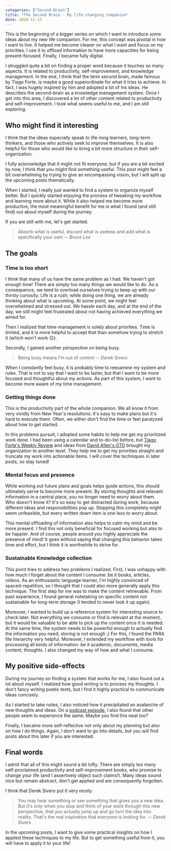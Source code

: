 ```yaml
---
categories: ["Second-Brain"]
title: "The Second Brain - My life-changing companion"
date: 2020-11-15
---
```


This is the beginning of a bigger series on which I want to introduce some ideas about my new life companion. For me, this concept was pivotal in how I want to live. It helped me become clearer on what I want and focus on my priorities. I use it to offload information to have more capacities for being present-focused. Finally, I became fully digital.

I struggled quite a bit on finding a proper word because it touches so many aspects. It is related to productivity, self-improvement, and knowledge management. In the end, I think that the term second brain, made famous by Tiago Forte, is maybe a good superordinate for what it tries to achieve. In fact, I was hugely inspired by him and adopted a lot of his ideas. He describes the second-brain as a knowledge management system. Once I got into this area, I discovered a lot of other content related to productivity and self-improvement. I took what seems useful to me, and I am still exploring.

<!--more-->

## Who might find it interesting

I think that the ideas especially speak to life-long learners, long-term thinkers, and those who actively seek to improve themselves. It is also helpful for those who would like to bring a bit more structure in their self-organization.

I fully acknowledge that it might not fit everyone, but if you are a bit excited by now, I think that you might find something useful. This post might feel a bit overwhelming by trying to give an encompassing vision, but I will split up the upcoming posts thematically.

When I started, I really just wanted to find a system to organize myself better. But I quickly started enjoying the process of tweaking my workflow and learning more about it. While it also helped me become more productive, the most meaningful benefit for me is what I found (and still find) out about myself during the journey.

If you are still with me, let's get started.

> Absorb what is useful, discard what is useless and add what is specifically your own
> -- <cite>Bruce Lee</cite>

## The goals

### Time is too short

I think that many of us have the same problem as I had. We haven't got enough time! There are simply too many things we would like to do. As a consequence, we tend to overload ourselves trying to keep up with our thirsty curiosity. Life is a rush; while doing one thing, we are already thinking about what is upcoming. At some point, we might feel overwhelmed and stressed out. We hassle each day, and at the end of the day, we still might feel frustrated about not having achieved everything we aimed for.

Then I realized that time-management is solely about priorities. Time is limited, and it is more helpful to accept that than somehow trying to stretch it (which won't work 😉).

Secondly, I gained another perspective on being busy.

> Being busy means I'm out of control
> -- <cite>Derek Sivers</cite>

When I constantly feel busy, it is probably time to reexamine my system and rules. That is not to say that I want to be lazier, but that I want to be more focused and thoughtful about my actions. As part of this system, I want to become more aware of my time management.

### Getting things done

This is the productivity part of the whole companion. We all know it from very vividly from New Year's resolutions: it's easy to make plans but it's hard to execute them. Often, we either don't find the time or feel paralyzed about how to get started.

In this problems pursuit, I adopted some habits to help me get my prioritized work done. I had been using a calendar and to-do-list before, but [Tiago Forte's Weekly Review](https://fortelabs.co/blog/the-one-touch-guide-to-doing-a-weekly-review/) and ideas from [David Allen's GTD](https://gettingthingsdone.com/) brought my organization to another level. They help me to get my priorities straight and truncate my work into actionable items. I will cover the techniques in later posts, so stay tuned!

### Mental focus and presence

While working out future plans and goals helps guide actions, this should ultimately serve to become more present. By storing thoughts and relevant information in a central place, you no longer need to worry about them. Who doesn't know it? It's so easy to get distracted during work, because different ideas and responsibilities pop up. Stopping this completely might seem unfeasible, but every written down item is one less to worry about.

This mental offloading of information also helps to calm my mind and be more present. I find this not only beneficial for focused working but also to be happier. And of course, people around you highly appreciate the presence of mind! It goes without saying that changing this behavior takes time and effort, but I think it is worthwhile to strive for.

### Sustainable Knowledge collection

This point tries to address two problems I realized. First, I was unhappy with how much I forget about the content I consume: be it books, articles, videos. As an enthusiastic language learner, I'm highly convinced of spaced-repetition, so I thought that I could also more generally apply this technique. The first step for me was to make the content retrievable. From past experience, I found general notetaking on specific content not sustainable for long-term storage (I tended to never look it up again).

Moreover, I wanted to build up a reference system for interesting source to check later. Not everything we consume or find is relevant at the moment, but it would be valuable to be able to pick up the content once it is needed. At the same time, the system needs to be powerful enough to actually find the information you need; storing is not enough ;) For this, I found the PARA file hierarchy very helpful. Moreover, I extended my workflow with tools for processing all kinds of information: be it academic, documents, media content, thoughts. I also changed my way of how and what I consume.

## My positive side-effects

During my journey on finding a system that works for me, I also found out a lot about myself. I realized how good writing is to process my thoughts. I don't fancy writing poetic texts, but I find it highly practical to communicate ideas concisely.

As I started to take notes, I also noticed how it precipitated an avalanche of new thoughts and ideas. On a [podcast episode](https://www.artofmanliness.com/articles/podcast-543-learn-the-system-for-getting-things-done/https://www.artofmanliness.com/articles/podcast-543-learn-the-system-for-getting-things-done/), I also found that other people seem to experience the same. Maybe you find this neat too?

Finally, I became more self-reflective not only about my planning but also on how I do things. Again, I don't want to go into details, but you will find posts about this later if you are interested.

## Final words

I admit that all of this might sound a bit lofty. There are simply too many self-proclaimed productivity and self-improvement books, who promise to change your life (and I assertively object such claims!). Many ideas sound nice but remain abstract, don't get applied and are consequently forgotten.

I think that Derek Sivers put it very nicely:

> You may hear something or see something that gives you a new idea. But it's only when you stop and think of your work through this new perspective, that you actually jump up and go turn the idea into reality. That's the real inspiration that everyone is looking for.
> -- <cite>Derek Sivers</cite>

In the upcoming posts, I want to give some practical insights on how I applied these techniques to my life. But to get something useful from it, you will have to apply it to your life!
